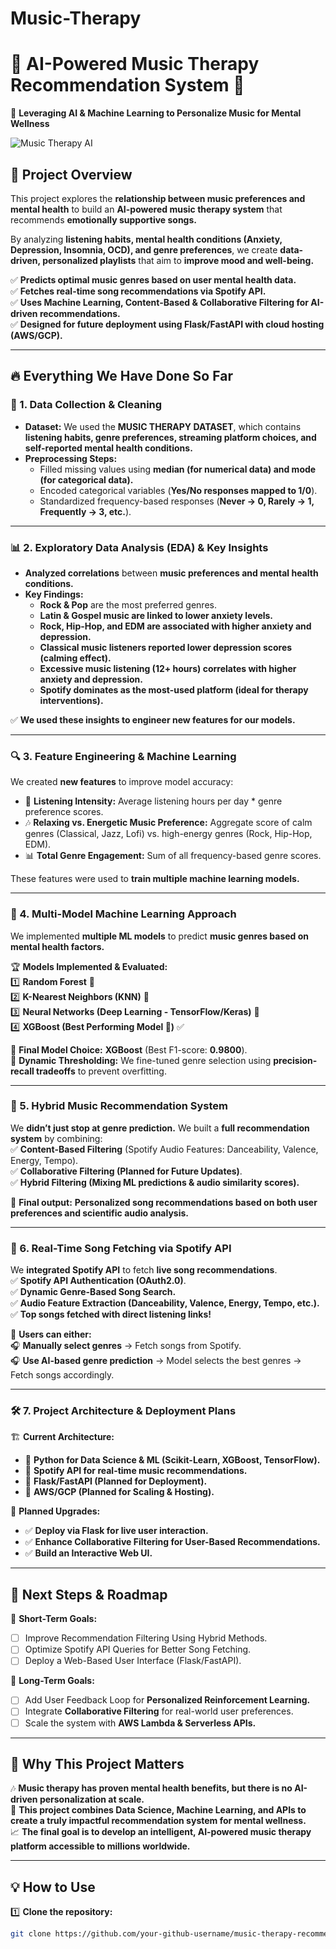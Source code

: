 # Music-Therapy
# 🎵 AI-Powered Music Therapy Recommendation System 🎵  
🔬 **Leveraging AI & Machine Learning to Personalize Music for Mental Wellness**  

![Music Therapy AI](https://your-image-link-here)  <!-- Replace with an actual project image or logo -->

## 🌟 Project Overview  
This project explores the **relationship between music preferences and mental health** to build an **AI-powered music therapy system** that recommends **emotionally supportive songs.**  

By analyzing **listening habits, mental health conditions (Anxiety, Depression, Insomnia, OCD), and genre preferences**, we create **data-driven, personalized playlists** that aim to **improve mood and well-being.**  

✅ **Predicts optimal music genres based on user mental health data.**  
✅ **Fetches real-time song recommendations via Spotify API.**  
✅ **Uses Machine Learning, Content-Based & Collaborative Filtering for AI-driven recommendations.**  
✅ **Designed for future deployment using Flask/FastAPI with cloud hosting (AWS/GCP).**  

---

## 🔥 Everything We Have Done So Far  

### 📌 1. Data Collection & Cleaning  
- **Dataset:** We used the **MUSIC THERAPY DATASET**, which contains **listening habits, genre preferences, streaming platform choices, and self-reported mental health conditions.**  
- **Preprocessing Steps:**  
  - Filled missing values using **median (for numerical data) and mode (for categorical data).**  
  - Encoded categorical variables (**Yes/No responses mapped to 1/0**).  
  - Standardized frequency-based responses (**Never → 0, Rarely → 1, Frequently → 3, etc.**).  

---

### 📊 2. Exploratory Data Analysis (EDA) & Key Insights  
- **Analyzed correlations** between **music preferences and mental health conditions.**  
- **Key Findings:**  
  - **Rock & Pop** are the most preferred genres.  
  - **Latin & Gospel music are linked to lower anxiety levels.**  
  - **Rock, Hip-Hop, and EDM are associated with higher anxiety and depression.**  
  - **Classical music listeners reported lower depression scores (calming effect).**  
  - **Excessive music listening (12+ hours) correlates with higher anxiety and depression.**  
  - **Spotify dominates as the most-used platform (ideal for therapy interventions).**  

✅ **We used these insights to engineer new features for our models.**  

---

### 🔍 3. Feature Engineering & Machine Learning  
We created **new features** to improve model accuracy:  
- 🎵 **Listening Intensity:** Average listening hours per day * genre preference scores.  
- 🎶 **Relaxing vs. Energetic Music Preference:** Aggregate score of calm genres (Classical, Jazz, Lofi) vs. high-energy genres (Rock, Hip-Hop, EDM).  
- 📊 **Total Genre Engagement:** Sum of all frequency-based genre scores.  

These features were used to **train multiple machine learning models.**  

---

### 🧠 4. Multi-Model Machine Learning Approach  
We implemented **multiple ML models** to predict **music genres based on mental health factors.**  

🏆 **Models Implemented & Evaluated:**  
1️⃣ **Random Forest** 🌲  
2️⃣ **K-Nearest Neighbors (KNN)** 🔵  
3️⃣ **Neural Networks (Deep Learning - TensorFlow/Keras)** 🧠  
4️⃣ **XGBoost (Best Performing Model 🎯)** ✅  

📌 **Final Model Choice:** **XGBoost** (Best F1-score: **0.9800**).  
📌 **Dynamic Thresholding:** We fine-tuned genre selection using **precision-recall tradeoffs** to prevent overfitting.  

---

### 🔗 5. Hybrid Music Recommendation System  
We **didn’t just stop at genre prediction.** We built a **full recommendation system** by combining:  
✅ **Content-Based Filtering** (Spotify Audio Features: Danceability, Valence, Energy, Tempo).  
✅ **Collaborative Filtering (Planned for Future Updates)**.  
✅ **Hybrid Filtering (Mixing ML predictions & audio similarity scores).**  

📌 **Final output:** **Personalized song recommendations based on both user preferences and scientific audio analysis.**  

---

### 🎵 6. Real-Time Song Fetching via Spotify API  
We **integrated Spotify API** to fetch **live song recommendations**.  
✅ **Spotify API Authentication (OAuth2.0)**.  
✅ **Dynamic Genre-Based Song Search.**  
✅ **Audio Feature Extraction (Danceability, Valence, Energy, Tempo, etc.).**  
✅ **Top songs fetched with direct listening links!**  

📌 **Users can either:**  
🎧 **Manually select genres** → Fetch songs from Spotify.  
🎧 **Use AI-based genre prediction** → Model selects the best genres → Fetch songs accordingly.  

---

### 🛠 7. Project Architecture & Deployment Plans  
🏗 **Current Architecture:**  
- 🔹 **Python for Data Science & ML (Scikit-Learn, XGBoost, TensorFlow).**  
- 🔹 **Spotify API for real-time music recommendations.**  
- 🔹 **Flask/FastAPI (Planned for Deployment).**  
- 🔹 **AWS/GCP (Planned for Scaling & Hosting).**  

🚀 **Planned Upgrades:**  
- ✅ **Deploy via Flask for live user interaction.**  
- ✅ **Enhance Collaborative Filtering for User-Based Recommendations.**  
- ✅ **Build an Interactive Web UI.**  

---

## 🎯 Next Steps & Roadmap  
📌 **Short-Term Goals:**  
- [ ] Improve Recommendation Filtering Using Hybrid Methods.  
- [ ] Optimize Spotify API Queries for Better Song Fetching.  
- [ ] Deploy a Web-Based User Interface (Flask/FastAPI).  

📌 **Long-Term Goals:**  
- [ ] Add User Feedback Loop for **Personalized Reinforcement Learning.**  
- [ ] Integrate **Collaborative Filtering** for real-world user preferences.  
- [ ] Scale the system with **AWS Lambda & Serverless APIs.**  

---

## 🌟 Why This Project Matters  
🎶 **Music therapy has proven mental health benefits, but there is no AI-driven personalization at scale.**  
🚀 **This project combines Data Science, Machine Learning, and APIs to create a truly impactful recommendation system for mental wellness.**  
📈 **The final goal is to develop an intelligent, AI-powered music therapy platform accessible to millions worldwide.**  

---

## 💡 How to Use  
1️⃣ **Clone the repository:**  
```bash
git clone https://github.com/your-github-username/music-therapy-recommendation.git
